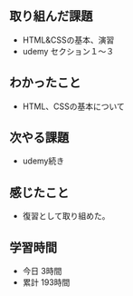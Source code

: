 ## 取り組んだ課題
- HTML&CSSの基本、演習
- udemy セクション１〜３
## わかったこと
- HTML、CSSの基本について
## 次やる課題
- udemy続き
## 感じたこと
- 復習として取り組めた。
## 学習時間
- 今日 3時間
- 累計 193時間
